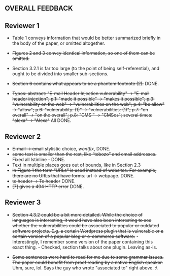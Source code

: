 OVERALL FEEDBACK
--

Reviewer 1
-

- Table 1 conveys information that would be better summarized briefly in the
body of the paper, or omitted altogether.

- ~~Figures 2 and 3 convey identical information, so one of them can be omitted.~~

- Section 3.2.1 is far too large (to the point of being self-referential), and
ought to be divided into smaller sub-sections.

- ~~Section 6 contains what appears to be a phantom footnote (2).~~ DONE.

- ~~Typos: abstract: "E-mail Header Injection vulnerability" -> "E-mail header
injection"; p.1: "made it possible" -> "makes it possible"; p.3: "vulnerability
on the web" -> "vulnerabilities on the web"; p.4: "be allow" -> "allow"; p.6:
"vulnerability: (1)" -> "vulnerabilities: (1)"; p.7: "on overall" -> "on the
overall"; p.8: "CMS'" -> "CMSes"; several times: "alexa" -> "Alexa"~~ All DONE.

Reviewer 2
-

- ~~E-mail -> email~~ stylistic choice, *wontfix*, DONE.
- ~~some text is smaller than the rest, like “tobozo” and email addresses.~~ Fixed all lstinline - DONE.
- Text in multiple places goes out of bounds, like in Section 2.3
- ~~In Figure 1 the term “URLs” is used instead of websites. For example,
there are no URLs that have forms.~~ url -> webpage. DONE.
- ~~to header -> To header~~ DONE.
- ~~[7] gives a 404 HTTP error~~ DONE.

Reviewer 3
-

- ~~Section 4.3.2 could be a bit more detailed. While the choice of languages is
interesting, it would have also been interesting to see whether the
vulnerabilities could be associated to popular or outdated software projects.
E.g. a certain Wordpress plugin that is vulnerable or a certain version of a
popular blog or e-commerce software.~~ - Interestingly, I remember some version of the paper containing this exact thing. - Checked, section talks about one plugin. Leaving as-is.

- ~~Some sentences were hard to read for me due to some grammar issues. The paper
could benefit from proof reading by a native English speaker.~~ Uhm, sure, lol. Says the guy who wrote "associated to" right above. :\